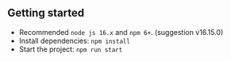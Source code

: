 ## Getting started

- Recommended `node js 16.x` and `npm 6+`. (suggestion v16.15.0)
- Install dependencies: `npm install`
- Start the project: `npm run start`
